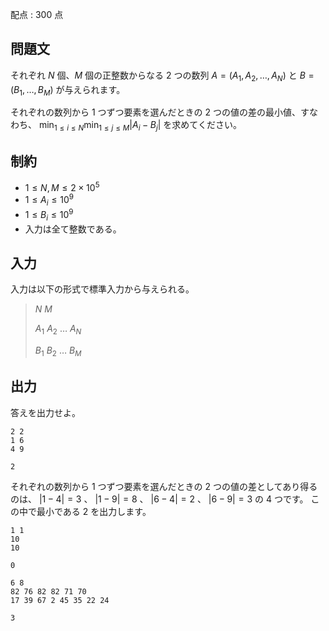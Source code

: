 配点 : $300$ 点

## 問題文

それぞれ $N$ 個、$M$ 個の正整数からなる $2$ つの数列 $A=(A_1,A_2, \ldots ,A_N)$ と $B=(B_1, \ldots ,B_M)$ が与えられます。

それぞれの数列から $1$ つずつ要素を選んだときの $2$ つの値の差の最小値、すなわち、 $\displaystyle \min_{ 1\leq i\leq N}\displaystyle\min_{1\leq j\leq M} \lvert A_i-B_j\rvert$ を求めてください。

## 制約

- $1 \leq N,M \leq 2\times 10^5$
- $1 \leq A_i \leq 10^9$
- $1 \leq B_i \leq 10^9$
- 入力は全て整数である。

## 入力

入力は以下の形式で標準入力から与えられる。

> $N$ $M$
> 
> $A_1$ $A_2$ $\ldots$ $A_N$
> 
> $B_1$ $B_2$ $\ldots$ $B_M$

## 出力

答えを出力せよ。

```input1
2 2
1 6
4 9
```

```output1
2
```

それぞれの数列から $1$ つずつ要素を選んだときの $2$ つの値の差としてあり得るのは、 
$\lvert 1-4\rvert=3$ 、 
$\lvert 1-9\rvert=8$ 、 
$\lvert 6-4\rvert=2$ 、 
$\lvert 6-9\rvert=3$ 
の $4$ つです。
この中で最小である $2$ を出力します。

```input2
1 1
10
10
```

```output2
0
```

```input3
6 8
82 76 82 82 71 70
17 39 67 2 45 35 22 24
```

```output3
3
```